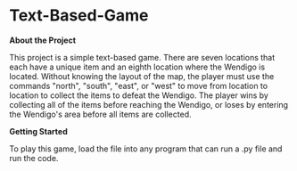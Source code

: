 # Text-Based-Game
<b> About the Project </b>

This project is a simple text-based game. There are seven locations that each have a unique item and an eighth location where the Wendigo is located. Without knowing the layout of the map, the player must use the commands "north", "south", "east", or "west" to move from location to location to collect the items to defeat the Wendigo. The player wins by collecting all of the items before reaching the Wendigo, or loses by entering the Wendigo's area before all items are collected.

<b> Getting Started </b>

To play this game, load the file into any program that can run a .py file and run the code.
